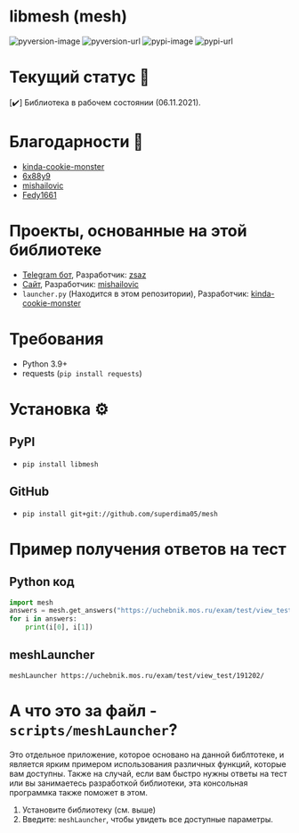 # libmesh (mesh)


![pyversion-image](https://img.shields.io/pypi/pyversions/libmesh)
![pyversion-url](https://pypi.org/project/libmesh/)
![pypi-image](https://img.shields.io/pypi/v/libmesh.svg?style=flat)
![pypi-url](https://pypi.org/project/libmesh/)

# Текущий статус 🗿
  [:heavy_check_mark:] Библиотека в рабочем состоянии (06.11.2021).
    
# Благодарности 🙏
 - [kinda-cookie-monster](https://github.com/kinda-cookie-monster)
 - [6x88y9](https://vk.com/6x88y9)
 - [mishailovic](https://github.com/mishailovic)
 - [Fedy1661](https://github.com/Fedy1661)

# Проекты, основанные на этой библиотеке
   - [Telegram бот](https://t.me/CDSansbot), Разработчик: [zsaz](https://github.com/superdima05)
   - [Сайт](https://mash.hotaru.ga/), Разработчик: [mishailovic](https://github.com/mishailovic)
   - `launcher.py` (Находится в этом репозитории), Разработчик: [kinda-cookie-monster](https://github.com/kinda-cookie-monster)

# Требования
- Python 3.9+
- requests (`pip install requests`)

# Установка ⚙️
## PyPI
- `pip install libmesh`
## GitHub
- `pip install git+git://github.com/superdima05/mesh`

# Пример получения ответов на тест
## Python код
```python
import mesh
answers = mesh.get_answers("https://uchebnik.mos.ru/exam/test/view_test/191202/")
for i in answers:
    print(i[0], i[1])
```

## meshLauncher
```meshLauncher https://uchebnik.mos.ru/exam/test/view_test/191202/```

# А что это за файл - `scripts/meshLauncher`?

Это отдельное приложение, которое основано на данной библтотеке, и является ярким примером использования различных функций, которые вам доступны. Также на случай, если вам быстро нужны ответы на тест или вы занимаетесь разработкой библиотеки, эта консольная программка также поможет в этом.

1. Установите библиотеку (см. выше)
3. Введите: `meshLauncher`, чтобы увидеть все доступные параметры.
